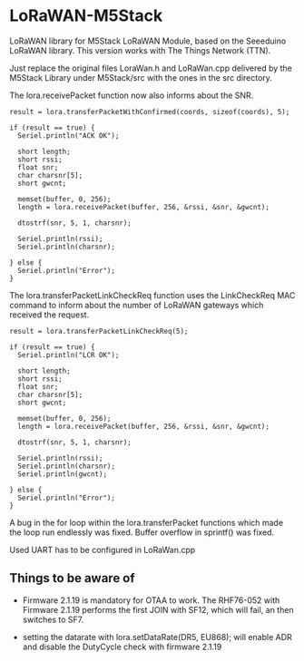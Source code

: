 # LoRaWAN-M5Stack
LoRaWAN library for M5Stack LoRaWAN Module, based on the Seeeduino LoRaWAN library. This version works with The Things Network (TTN).

Just replace the original files LoraWan.h and LoRaWan.cpp delivered by the M5Stack Library under M5Stack/src with the ones in the src directory.

The lora.receivePacket function now also informs about the SNR.

    result = lora.transferPacketWithConfirmed(coords, sizeof(coords), 5);
    
    if (result == true) {
      Seriel.println("ACK OK");

      short length;
      short rssi;
      float snr;
      char charsnr[5];
      short gwcnt;

      memset(buffer, 0, 256);
      length = lora.receivePacket(buffer, 256, &rssi, &snr, &gwcnt);

      dtostrf(snr, 5, 1, charsnr);

      Seriel.println(rssi);
      Seriel.println(charsnr);

    } else {
      Seriel.println("Error");
    }

The lora.transferPacketLinkCheckReq function uses the LinkCheckReq MAC command to inform about the number of LoRaWAN gateways which received the request.

    result = lora.transferPacketLinkCheckReq(5);
    
    if (result == true) {
      Seriel.println("LCR OK");

      short length;
      short rssi;
      float snr;
      char charsnr[5];
      short gwcnt;

      memset(buffer, 0, 256);
      length = lora.receivePacket(buffer, 256, &rssi, &snr, &gwcnt);

      dtostrf(snr, 5, 1, charsnr);

      Seriel.println(rssi);
      Seriel.println(charsnr);
      Seriel.println(gwcnt);

    } else {
      Seriel.println("Error");
    }

A bug in the for loop within the lora.transferPacket functions which made the loop run endlessly was fixed.
Buffer overflow in sprintf() was fixed.

Used UART has to be configured in LoRaWan.cpp

## Things to be aware of

- Firmware 2.1.19 is mandatory for OTAA to work.
  The RHF76-052 with Firmware 2.1.19 performs the first JOIN with SF12, which will fail, an then switches to SF7.
  
- setting the datarate with lora.setDataRate(DR5, EU868); will enable ADR and disable the DutyCycle check with firmware 2.1.19
